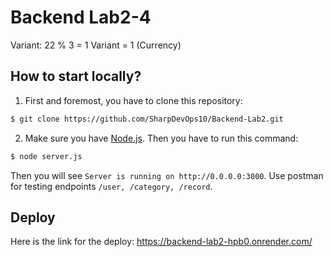 # Backend Lab2-4

Variant: 22 % 3 = 1
Variant = 1 (Currency)

## How to start locally?

1. First and foremost, you have to clone this repository:

```bash
$ git clone https://github.com/SharpDevOps10/Backend-Lab2.git
```

2. Make sure you have [Node.js](https://nodejs.org/en/). Then you have to run this command:

```bash
$ node server.js
```

Then you will see `Server is running on http://0.0.0.0:3000`. Use postman for testing
endpoints `/user, /category, /record`.

## Deploy
Here is the link for the deploy: https://backend-lab2-hpb0.onrender.com/